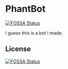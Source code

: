 # PhantBot
[![FOSSA Status](https://app.fossa.io/api/projects/git%2Bgithub.com%2FItsPhant%2FPhantBot.svg?type=shield)](https://app.fossa.io/projects/git%2Bgithub.com%2FItsPhant%2FPhantBot?ref=badge_shield)

I guess this is a bot I made.


## License
[![FOSSA Status](https://app.fossa.io/api/projects/git%2Bgithub.com%2FItsPhant%2FPhantBot.svg?type=large)](https://app.fossa.io/projects/git%2Bgithub.com%2FItsPhant%2FPhantBot?ref=badge_large)